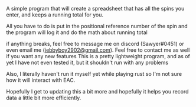 A simple program that will create a spreadsheet that has all the spins you enter, and keeps a running total for you.

All you have to do is put in the positional reference number of the spin and the program will log it and do the math about running total

if anything breaks, feel free to message me on discord (Sawyer#0451) or even email me (jebbyboy2902@gmail.com). Feel free to contact me as well if you want any new features
This is a pretty lightweight program, and as of yet I have not even tested it, but it shouldn't run with any problems

Also, I literally haven't run it myself yet while playing rust so I'm not sure how it will interact with EAC. 

Hopefully I get to updating this a bit more and hopefully it helps you record data a little bit more efficiently. 
